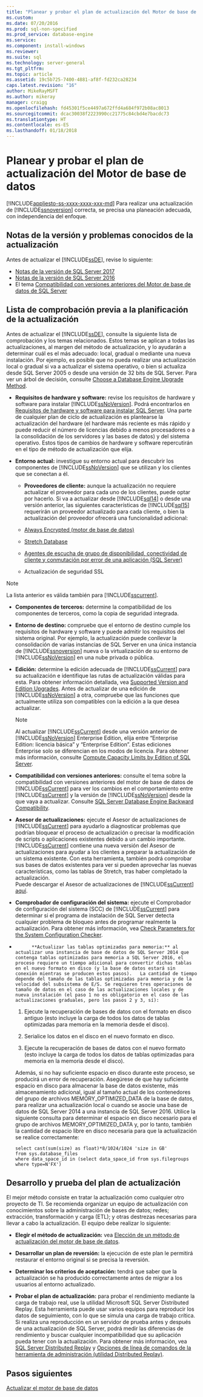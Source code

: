```yaml
---
title: "Planear y probar el plan de actualización del Motor de base de datos | Microsoft Docs"
ms.custom: 
ms.date: 07/20/2016
ms.prod: sql-non-specified
ms.prod_service: database-engine
ms.service: 
ms.component: install-windows
ms.reviewer: 
ms.suite: sql
ms.technology: server-general
ms.tgt_pltfrm: 
ms.topic: article
ms.assetid: 19c5b725-7400-4881-af8f-fd232ca28234
caps.latest.revision: "16"
author: MikeRayMSFT
ms.author: mikeray
manager: craigg
ms.openlocfilehash: fd45301f5ce4497a672ffd4a684f972b08ac8013
ms.sourcegitcommit: dcac30038f2223990cc21775c84cbd4e7bacdc73
ms.translationtype: HT
ms.contentlocale: es-ES
ms.lasthandoff: 01/18/2018
---
```

# <a name="plan-and-test-the-database-engine-upgrade-plan"></a>Planear y probar el plan de actualización del Motor de base de datos
[!INCLUDE[appliesto-ss-xxxx-xxxx-xxx-md](../../includes/appliesto-ss-xxxx-xxxx-xxx-md.md)] Para realizar una actualización de [!INCLUDE[ssnoversion](../../includes/ssnoversion-md.md)] correcta, se precisa una planeación adecuada, con independencia del enfoque.  
  
## <a name="release-notes-and-known-upgrade-issues"></a>Notas de la versión y problemas conocidos de la actualización  
 Antes de actualizar el [!INCLUDE[ssDE](../../includes/ssde-md.md)], revise lo siguiente:

- [Notas de la versión de SQL Server 2017](../../sql-server/sql-server-2017-release-notes.md) 
- [Notas de la versión de SQL Server 2016](../../sql-server/sql-server-2016-release-notes.md) 
- El tema [Compatibilidad con versiones anteriores del Motor de base de datos de SQL Server](../../database-engine/sql-server-database-engine-backward-compatibility.md)  
  
## <a name="pre-upgrade-planning-checklist"></a>Lista de comprobación previa a la planificación de la actualización  
 Antes de actualizar el [!INCLUDE[ssDE](../../includes/ssde-md.md)], consulte la siguiente lista de comprobación y los temas relacionados. Estos temas se aplican a todas las actualizaciones, al margen del método de actualización, y lo ayudarán a determinar cuál es el más adecuado: local, gradual o mediante una nueva instalación. Por ejemplo, es posible que no pueda realizar una actualización local o gradual si va a actualizar el sistema operativo, o bien si actualiza desde SQL Server 2005 o desde una versión de 32 bits de SQL Server. Para ver un árbol de decisión, consulte [Choose a Database Engine Upgrade Method](../../database-engine/install-windows/choose-a-database-engine-upgrade-method.md).  
  
-   **Requisitos de hardware y software:** revise los requisitos de hardware y software para instalar [!INCLUDE[ssNoVersion](../../includes/ssnoversion-md.md)]. Podrá encontrarlos en [Requisitos de hardware y software para instalar SQL Server](../../sql-server/install/hardware-and-software-requirements-for-installing-sql-server.md). Una parte de cualquier plan de ciclo de actualización es plantearse la actualización del hardware (el hardware más reciente es más rápido y puede reducir el número de licencias debido a menos procesadores o a la consolidación de los servidores y las bases de datos) y del sistema operativo. Estos tipos de cambios de hardware y software repercutirán en el tipo de método de actualización que elija.  
  
-   **Entorno actual:** investigue su entorno actual para descubrir los componentes de [!INCLUDE[ssNoVersion](../../includes/ssnoversion-md.md)] que se utilizan y los clientes que se conectan a él.  
  
    -   **Proveedores de cliente:** aunque la actualización no requiere actualizar el proveedor para cada uno de los clientes, puede optar por hacerlo. Si va a actualizar desde [!INCLUDE[sql14](../../includes/sssql14-md.md)] o desde una versión anterior, las siguientes características de [!INCLUDE[sql15](../../includes/sssql15-md.md)] requerirán un proveedor actualizado para cada cliente, o bien la actualización del proveedor ofrecerá una funcionalidad adicional:  
  
       -   [Always Encrypted &#40;motor de base de datos&#41;](../../relational-databases/security/encryption/always-encrypted-database-engine.md)  
  
       -   [Stretch Database](../../sql-server/stretch-database/stretch-database.md)  
  
       -   [Agentes de escucha de grupo de disponibilidad, conectividad de cliente y conmutación por error de una aplicación &#40;SQL Server&#41;](../../database-engine/availability-groups/windows/listeners-client-connectivity-application-failover.md)  
  
       -   Actualización de seguridad SSL  

   >[!NOTE]
   >La lista anterior es válida también para [!INCLUDE[sscurrent](../../includes/sscurrent-md.md)].
  
-   **Componentes de terceros:** determine la compatibilidad de los componentes de terceros, como la copia de seguridad integrada.  
  
-   **Entorno de destino:** compruebe que el entorno de destino cumple los requisitos de hardware y software y puede admitir los requisitos del sistema original. Por ejemplo, la actualización puede conllevar la consolidación de varias instancias de SQL Server en una única instancia de [!INCLUDE[ssnoversion](../../includes/ssnoversion-md.md)] nueva o la virtualización de su entorno de [!INCLUDE[ssNoVersion](../../includes/ssnoversion-md.md)] en una nube privada o pública.  
  
-   **Edición:** determine la edición adecuada de [!INCLUDE[ssCurrent](../../includes/ssnoversion-md.md)] para su actualización e identifique las rutas de actualización válidas para esta. Para obtener información detallada, vea [Supported Version and Edition Upgrades](../../database-engine/install-windows/supported-version-and-edition-upgrades.md). Antes de actualizar de una edición de [!INCLUDE[ssNoVersion](../../includes/ssnoversion-md.md)] a otra, compruebe que las funciones que actualmente utiliza son compatibles con la edición a la que desea actualizar.  
  
    > [!NOTE]  
    >  Al actualizar [!INCLUDE[ssCurrent](../../includes/ssnoversion-md.md)] desde una versión anterior de [!INCLUDE[ssNoVersion](../../includes/ssnoversion-md.md)] Enterprise Edition, elija entre “Enterprise Edition: licencia básica” y “Enterprise Edition”. Estas ediciones Enterprise solo se diferencian en los modos de licencia. Para obtener más información, consulte [Compute Capacity Limits by Edition of SQL Server](../../sql-server/compute-capacity-limits-by-edition-of-sql-server.md).  
  
-   **Compatibilidad con versiones anteriores:** consulte el tema sobre la compatibilidad con versiones anteriores del motor de base de datos de [!INCLUDE[ssCurrent](../../includes/ssnoversion-md.md)] para ver los cambios en el comportamiento entre [!INCLUDE[ssCurrent](../../includes/ssnoversion-md.md)] y la versión de [!INCLUDE[ssNoVersion](../../includes/ssnoversion-md.md)] desde la que vaya a actualizar. Consulte [SQL Server Database Engine Backward Compatibility](../../database-engine/sql-server-database-engine-backward-compatibility.md).  
  
-   **Asesor de actualizaciones:**  ejecute el Asesor de actualizaciones de [!INCLUDE[ssCurrent](../../includes/ssnoversion-md.md)] para ayudarlo a diagnosticar problemas que podrían bloquear el proceso de actualización o precisar la modificación de scripts o aplicaciones existentes debido a un cambio importante. [!INCLUDE[ssCurrent](../../includes/ssnoversion-md.md)] contiene una nueva versión del Asesor de actualizaciones para ayudar a los clientes a preparar la actualización de un sistema existente.  Con esta herramienta, también podrá comprobar sus bases de datos existentes para ver si pueden aprovechar las nuevas características, como las tablas de Stretch, tras haber completado la actualización.   
    Puede descargar el Asesor de actualizaciones de [!INCLUDE[ssCurrent](../../includes/ssnoversion-md.md)] [aquí](https://www.microsoft.com/en-us/download/details.aspx?id=48119).  
  
-   **Comprobador de configuración del sistema:**  ejecute el Comprobador de configuración del sistema (SCC) de [!INCLUDE[ssCurrent](../../includes/ssnoversion-md.md)] para determinar si el programa de instalación de SQL Server detecta cualquier problema de bloqueo antes de programar realmente la actualización. Para obtener más información, vea [Check Parameters for the System Configuration Checker](../../database-engine/install-windows/check-parameters-for-the-system-configuration-checker.md).  
  
-   
            **Actualizar las tablas optimizadas para memoria:** al actualizar una instancia de base de datos de SQL Server 2014 que contenga tablas optimizadas para memoria a SQL Server 2016, el proceso requiere un tiempo adicional para convertir dichas tablas en el nuevo formato en disco (y la base de datos estará sin conexión mientras se producen estos pasos).   La cantidad de tiempo depende del tamaño de las tablas optimizadas para memoria y de la velocidad del subsistema de E/S. Se requieren tres operaciones de tamaño de datos en el caso de las actualizaciones locales y de nueva instalación (el paso 1 no es obligatorio en el caso de las actualizaciones graduales, pero los pasos 2 y 3, sí):  
  
    1.  Ejecute la recuperación de bases de datos con el formato en disco antiguo (esto incluye la carga de todos los datos de tablas optimizadas para memoria en la memoria desde el disco).  
  
    2.  Serialice los datos en el disco en el nuevo formato en disco.  
  
    3.  Ejecute la recuperación de bases de datos con el nuevo formato (esto incluye la carga de todos los datos de tablas optimizadas para memoria en la memoria desde el disco).  
  
     Además, si no hay suficiente espacio en disco durante este proceso, se producirá un error de recuperación. Asegúrese de que hay suficiente espacio en disco para almacenar la base de datos existente, más almacenamiento adicional, igual al tamaño actual de los contenedores del grupo de archivos MEMORY_OPTIMIZED_DATA de la base de datos, para realizar una actualización local o cuando se asocie una base de datos de SQL Server 2014 a una instancia de SQL Server 2016. Utilice la siguiente consulta para determinar el espacio en disco necesario para el grupo de archivos MEMORY_OPTIMIZED_DATA y, por lo tanto, también la cantidad de espacio libre en disco necesaria para que la actualización se realice correctamente:  
  
    ```  
    select cast(sum(size) as float)*8/1024/1024 'size in GB'   
    from sys.database_files  
    where data_space_id in (select data_space_id from sys.filegroups where type=N'FX')  
    ```  
  
## <a name="develop-and-test-the-upgrade-plan"></a>Desarrollo y prueba del plan de actualización  
 El mejor método consiste en tratar la actualización como cualquier otro proyecto de TI. Se recomienda organizar un equipo de actualización con conocimientos sobre la administración de bases de datos; redes; extracción, transformación y carga (ETL); y otras destrezas necesarias para llevar a cabo la actualización. El equipo debe realizar lo siguiente:  
  
-   **Elegir el método de actualización:** vea [Elección de un método de actualización del motor de base de datos](../../database-engine/install-windows/choose-a-database-engine-upgrade-method.md).  
  
-   **Desarrollar un plan de reversión:** la ejecución de este plan le permitirá restaurar el entorno original si se precisa la reversión.  
  
-   **Determinar los criterios de aceptación:** tendrá que saber que la actualización se ha producido correctamente antes de migrar a los usuarios al entorno actualizado.  
  
-   **Probar el plan de actualización:** para probar el rendimiento mediante la carga de trabajo real, use la utilidad Microsoft SQL Server Distributed Replay. Esta herramienta puede usar varios equipos para reproducir los datos de seguimiento, con lo que se simula una carga de trabajo crítica. Si realiza una reproducción en un servidor de prueba antes y después de una actualización de SQL Server, podrá medir las diferencias de rendimiento y buscar cualquier incompatibilidad que su aplicación pueda tener con la actualización. Para obtener más información, vea [SQL Server Distributed Replay](../../tools/distributed-replay/sql-server-distributed-replay.md) y [Opciones de línea de comandos de la herramienta de administración &#40;utilidad Distributed Replay&#41;](../../tools/distributed-replay/administration-tool-command-line-options-distributed-replay-utility.md).  
  
## <a name="next-steps"></a>Pasos siguientes  
 [Actualizar el motor de base de datos](../../database-engine/install-windows/upgrade-database-engine.md)  
  
  
